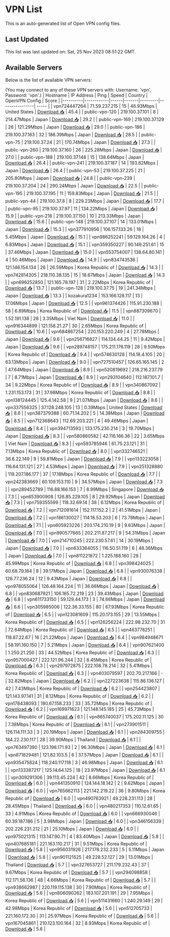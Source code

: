 # VPN List

This is an auto-generated list of Open VPN config files.

## Last Updated

This list was last updated on: Sat, 25 Nov 2023 08:51:22 GMT.

## Available Servers

Below is the list of available VPN servers:

(You may connect to any of these VPN servers with: Username: 'vpn', Password: 'vpn'.)
| Hostname | IP Address | Ping | Speed | Country | OpenVPN Config | Score |
|----------|------------|------|-------|---------|----------------| ----- |
| vpn724447264 | 71.59.237.215 | 15 | 46.93Mbps | United States | [Download 📥](./configs/server_0_US.ovpn) | 45.4 |
| public-vpn-120 | 219.100.37.101 | 8 | 214.47Mbps | Japan | [Download 📥](./configs/server_1_JP.ovpn) | 29.2 |
| public-vpn-169 | 219.100.37.129 | 26 | 121.29Mbps | Japan | [Download 📥](./configs/server_2_JP.ovpn) | 29.0 |
| public-vpn-186 | 219.100.37.163 | 32 | 186.39Mbps | Japan | [Download 📥](./configs/server_3_JP.ovpn) | 28.5 |
| public-vpn-75 | 219.100.37.24 | 21 | 170.74Mbps | Japan | [Download 📥](./configs/server_4_JP.ovpn) | 27.3 |
| public-vpn-260 | 219.100.37.160 | 26 | 225.28Mbps | Japan | [Download 📥](./configs/server_5_JP.ovpn) | 27.0 |
| public-vpn-188 | 219.100.37.148 | 15 | 138.64Mbps | Japan | [Download 📥](./configs/server_6_JP.ovpn) | 26.4 |
| public-vpn-241 | 219.100.37.187 | 14 | 193.82Mbps | Japan | [Download 📥](./configs/server_7_JP.ovpn) | 26.4 |
| public-vpn-53 | 219.100.37.225 | 21 | 205.80Mbps | Japan | [Download 📥](./configs/server_8_JP.ovpn) | 24.8 |
| public-vpn-239 | 219.100.37.204 | 24 | 290.24Mbps | Japan | [Download 📥](./configs/server_9_JP.ovpn) | 22.5 |
| public-vpn-195 | 219.100.37.195 | 11 | 159.83Mbps | Japan | [Download 📥](./configs/server_10_JP.ovpn) | 21.5 |
| public-vpn-44 | 219.100.37.8 | 8 | 229.23Mbps | Japan | [Download 📥](./configs/server_11_JP.ovpn) | 17.7 |
| public-vpn-95 | 219.100.37.97 | 11 | 134.22Mbps | Japan | [Download 📥](./configs/server_12_JP.ovpn) | 15.9 |
| public-vpn-218 | 219.100.37.150 | 10 | 213.33Mbps | Japan | [Download 📥](./configs/server_13_JP.ovpn) | 15.6 |
| public-vpn-148 | 219.100.37.107 | 14 | 133.01Mbps | Japan | [Download 📥](./configs/server_14_JP.ovpn) | 15.3 |
| vpn377910956 | 106.157.133.26 | 18 | 5.45Mbps | Japan | [Download 📥](./configs/server_15_JP.ovpn) | 15.1 |
| vpn986252241 | 59.129.164.26 | 4 | 6.83Mbps | Japan | [Download 📥](./configs/server_16_JP.ovpn) | 15.1 |
| vpn359350227 | 90.149.251.61 | 15 | 37.46Mbps | Japan | [Download 📥](./configs/server_17_JP.ovpn) | 15.0 |
| vpn553754007 | 138.64.80.141 | 4 | 50.46Mbps | Japan | [Download 📥](./configs/server_18_JP.ovpn) | 14.9 |
| vpn834743536 | 121.146.154.134 | 26 | 26.59Mbps | Korea Republic of | [Download 📥](./configs/server_19_KR.ovpn) | 14.3 |
| vpn742814305 | 218.110.38.135 | 15 | 18.67Mbps | Japan | [Download 📥](./configs/server_20_JP.ovpn) | 14.3 |
| vpn696252850 | 121.165.78.197 | 31 | 2.22Mbps | Korea Republic of | [Download 📥](./configs/server_21_KR.ovpn) | 13.7 |
| public-vpn-128 | 219.100.37.75 | 19 | 241.34Mbps | Japan | [Download 📥](./configs/server_22_JP.ovpn) | 13.3 |
| kozakura1234 | 153.166.128.117 | 13 | 17.06Mbps | Japan | [Download 📥](./configs/server_23_JP.ovpn) | 12.5 |
| vpn961374426 | 115.91.230.188 | 58 | 6.89Mbps | Korea Republic of | [Download 📥](./configs/server_24_KR.ovpn) | 11.5 |
| vpn887309670 | 1.52.191.138 | 28 | 3.35Mbps | Viet Nam | [Download 📥](./configs/server_25_VN.ovpn) | 11.0 |
| vpn916344899 | 121.158.21.27 | 30 | 2.65Mbps | Korea Republic of | [Download 📥](./configs/server_26_KR.ovpn) | 10.6 |
| vpn684867254 | 220.153.220.249 | 4 | 27.78Mbps | Japan | [Download 📥](./configs/server_27_JP.ovpn) | 9.6 |
| vpn256716827 | 114.134.44.25 | 11 | 9.42Mbps | Japan | [Download 📥](./configs/server_28_JP.ovpn) | 9.6 |
| vpn289748157 | 175.211.176.119 | 28 | 9.50Mbps | Korea Republic of | [Download 📥](./configs/server_29_KR.ovpn) | 9.4 |
| vpn574630128 | 114.18.4.105 | 20 | 63.13Mbps | Japan | [Download 📥](./configs/server_30_JP.ovpn) | 9.0 |
| vpn727510457 | 126.65.165.145 | 2 | 47.64Mbps | Japan | [Download 📥](./configs/server_31_JP.ovpn) | 8.9 |
| vpn520819692 | 218.216.237.79 | 7 | 8.71Mbps | Japan | [Download 📥](./configs/server_32_JP.ovpn) | 8.9 |
| vpn293104640 | 112.187.101.7 | 34 | 9.22Mbps | Korea Republic of | [Download 📥](./configs/server_33_KR.ovpn) | 8.9 |
| vpn340867092 | 1.231.153.173 | 31 | 37.98Mbps | Korea Republic of | [Download 📥](./configs/server_34_KR.ovpn) | 8.8 |
| vpn138124445 | 125.4.142.58 | 9 | 21.07Mbps | Japan | [Download 📥](./configs/server_35_JP.ovpn) | 8.6 |
| vpn337556325 | 37.128.248.105 | 13 | 0.39Mbps | United States | [Download 📥](./configs/server_36_US.ovpn) | 8.6 |
| vpn387379388 | 60.71.14.202 | 5 | 14.38Mbps | Japan | [Download 📥](./configs/server_37_JP.ovpn) | 8.5 |
| vpn712368643 | 112.69.203.221 | 4 | 49.46Mbps | Japan | [Download 📥](./configs/server_38_JP.ovpn) | 8.4 |
| vpn394713593 | 133.175.230.214 | 3 | 19.70Mbps | Japan | [Download 📥](./configs/server_39_JP.ovpn) | 8.3 |
| vpn580860582 | 42.116.166.36 | 22 | 3.65Mbps | Viet Nam | [Download 📥](./configs/server_40_VN.ovpn) | 8.3 |
| vpn593785946 | 61.75.23.121 | 31 | 7.13Mbps | Korea Republic of | [Download 📥](./configs/server_41_KR.ovpn) | 8.0 |
| vpn332746521 | 36.8.22.149 | 9 | 59.81Mbps | Japan | [Download 📥](./configs/server_42_JP.ovpn) | 7.9 |
| vpn133223058 | 116.64.131.121 | 27 | 4.53Mbps | Japan | [Download 📥](./configs/server_43_JP.ovpn) | 7.9 |
| vpn251328880 | 119.207.186.177 | 37 | 17.18Mbps | Korea Republic of | [Download 📥](./configs/server_44_KR.ovpn) | 7.7 |
| vpn242383669 | 60.109.153.110 | 9 | 34.57Mbps | Japan | [Download 📥](./configs/server_45_JP.ovpn) | 7.3 |
| vpn289452789 | 116.88.166.153 | 7 | 8.99Mbps | Singapore | [Download 📥](./configs/server_46_SG.ovpn) | 7.3 |
| vpn653900908 | 126.85.229.105 | 8 | 29.92Mbps | Japan | [Download 📥](./configs/server_47_JP.ovpn) | 7.3 |
| vpn759355599 | 118.32.69.14 | 38 | 6.12Mbps | Korea Republic of | [Download 📥](./configs/server_48_KR.ovpn) | 7.2 |
| vpn712091614 | 152.117.152.2 | 2 | 41.51Mbps | Japan | [Download 📥](./configs/server_49_JP.ovpn) | 7.2 |
| vpn186130027 | 114.18.53.203 | 6 | 73.78Mbps | Japan | [Download 📥](./configs/server_50_JP.ovpn) | 7.1 |
| vpn605923226 | 203.174.210.19 | 9 | 9.63Mbps | Japan | [Download 📥](./configs/server_51_JP.ovpn) | 7.0 |
| vpn990577665 | 202.211.87.217 | 9 | 54.31Mbps | Japan | [Download 📥](./configs/server_52_JP.ovpn) | 7.0 |
| vpn214710245 | 222.230.57.61 | 14 | 30.19Mbps | Japan | [Download 📥](./configs/server_53_JP.ovpn) | 7.0 |
| vpn633364055 | 116.50.51.119 | 6 | 48.36Mbps | Japan | [Download 📥](./configs/server_54_JP.ovpn) | 7.0 |
| vpn811221872 | 1.225.188.160 | 28 | 45.99Mbps | Korea Republic of | [Download 📥](./configs/server_55_KR.ovpn) | 6.8 |
| vpn398424025 | 60.68.79.164 | 8 | 39.17Mbps | Japan | [Download 📥](./configs/server_56_JP.ovpn) | 6.8 |
| vpn930076338 | 126.77.236.24 | 12 | 9.43Mbps | Japan | [Download 📥](./configs/server_57_JP.ovpn) | 6.8 |
| vpn978055064 | 126.48.164.224 | 11 | 36.66Mbps | Japan | [Download 📥](./configs/server_58_JP.ovpn) | 6.8 |
| vpn830687921 | 106.165.72.219 | 23 | 39.43Mbps | Japan | [Download 📥](./configs/server_59_JP.ovpn) | 6.8 |
| vpn611733150 | 59.129.44.173 | 3 | 74.66Mbps | Japan | [Download 📥](./configs/server_60_JP.ovpn) | 6.6 |
| vpn305985006 | 122.36.33.155 | 80 | 67.93Mbps | Korea Republic of | [Download 📥](./configs/server_61_KR.ovpn) | 6.5 |
| vpn123081609 | 115.20.173.155 | 29 | 13.55Mbps | Korea Republic of | [Download 📥](./configs/server_62_KR.ovpn) | 6.5 |
| vpn126256224 | 222.98.232.70 | 31 | 72.64Mbps | Korea Republic of | [Download 📥](./configs/server_63_KR.ovpn) | 6.5 |
| vpn463778251 | 118.87.22.67 | 16 | 21.22Mbps | Japan | [Download 📥](./configs/server_64_JP.ovpn) | 6.4 |
| vpn984948671 | 58.191.160.150 | 7 | 5.21Mbps | Japan | [Download 📥](./configs/server_65_JP.ovpn) | 6.4 |
| vpn907621400 | 1.250.21.250 | 33 | 44.52Mbps | Korea Republic of | [Download 📥](./configs/server_66_KR.ovpn) | 6.3 |
| vpn957000427 | 222.121.96.244 | 32 | 8.45Mbps | Korea Republic of | [Download 📥](./configs/server_67_KR.ovpn) | 6.3 |
| vpn297972875 | 222.108.78.214 | 32 | 5.41Mbps | Korea Republic of | [Download 📥](./configs/server_68_KR.ovpn) | 6.3 |
| vpn403079597 | 202.70.217.166 | - | 32.82Mbps | Japan | [Download 📥](./configs/server_69_JP.ovpn) | 6.2 |
| vpn227223638 | 115.86.136.127 | 42 | 7.43Mbps | Korea Republic of | [Download 📥](./configs/server_70_KR.ovpn) | 6.2 |
| vpn254423807 | 121.143.97.141 | 31 | 8.12Mbps | Korea Republic of | [Download 📥](./configs/server_71_KR.ovpn) | 6.2 |
| vpn178438093 | 180.67.158.233 | 33 | 35.72Mbps | Korea Republic of | [Download 📥](./configs/server_72_KR.ovpn) | 6.2 |
| vpn169971623 | 121.148.145.185 | 25 | 45.73Mbps | Korea Republic of | [Download 📥](./configs/server_73_KR.ovpn) | 6.1 |
| vpn865740037 | 175.202.11.125 | 30 | 7.38Mbps | Korea Republic of | [Download 📥](./configs/server_74_KR.ovpn) | 6.1 |
| vpn273901511 | 126.114.111.33 | 3 | 20.19Mbps | Japan | [Download 📥](./configs/server_75_JP.ovpn) | 6.1 |
| vpn284309755 | 184.22.230.117 | 28 | 39.90Mbps | Thailand | [Download 📥](./configs/server_76_TH.ovpn) | 6.1 |
| vpn763497390 | 123.198.171.93 | 2 | 96.30Mbps | Japan | [Download 📥](./configs/server_77_JP.ovpn) | 6.1 |
| vpn871829481 | 121.82.103.5 | 6 | 37.57Mbps | Japan | [Download 📥](./configs/server_78_JP.ovpn) | 6.1 |
| vpn935475824 | 118.240.117.118 | 3 | 46.98Mbps | Japan | [Download 📥](./configs/server_79_JP.ovpn) | 6.1 |
| vpn133387217 | 125.14.64.125 | 18 | 23.97Mbps | Japan | [Download 📥](./configs/server_80_JP.ovpn) | 6.1 |
| vpn309291306 | 39.113.45.224 | 42 | 8.66Mbps | Korea Republic of | [Download 📥](./configs/server_81_KR.ovpn) | 6.0 |
| vpn441350910 | 124.144.18.142 | 2 | 9.62Mbps | Japan | [Download 📥](./configs/server_82_JP.ovpn) | 6.0 |
| vpn765662113 | 221.142.219.22 | 36 | 9.80Mbps | Korea Republic of | [Download 📥](./configs/server_83_KR.ovpn) | 6.0 |
| vpn490763921 | 49.228.231.113 | 28 | 28.45Mbps | Thailand | [Download 📥](./configs/server_84_TH.ovpn) | 6.0 |
| vpn480217353 | 110.12.61.65 | 33 | 4.91Mbps | Korea Republic of | [Download 📥](./configs/server_85_KR.ovpn) | 6.0 |
| vpn666930046 | 60.39.187.186 | 5 | 3.98Mbps | Japan | [Download 📥](./configs/server_86_JP.ovpn) | 6.0 |
| vpn346156339 | 202.226.231.212 | 21 | 25.10Mbps | Japan | [Download 📥](./configs/server_87_JP.ovpn) | 6.0 |
| vpn975021315 | 113.147.90.71 | 4 | 83.40Mbps | Japan | [Download 📥](./configs/server_88_JP.ovpn) | 5.8 |
| vpn407685181 | 221.163.110.217 | 31 | 9.51Mbps | Korea Republic of | [Download 📥](./configs/server_89_KR.ovpn) | 5.8 |
| vpn956031926 | 217.178.232.233 | 5 | 5.11Mbps | Japan | [Download 📥](./configs/server_90_JP.ovpn) | 5.8 |
| vpn901121525 | 49.228.52.127 | 29 | 13.01Mbps | Thailand | [Download 📥](./configs/server_91_TH.ovpn) | 5.7 |
| vpn327653727 | 211.179.232.43 | 37 | 9.67Mbps | Korea Republic of | [Download 📥](./configs/server_92_KR.ovpn) | 5.7 |
| vpn294098858 | 112.171.56.136 | 48 | 4.66Mbps | Korea Republic of | [Download 📥](./configs/server_93_KR.ovpn) | 5.7 |
| vpn938662987 | 220.119.115.138 | 30 | 7.90Mbps | Korea Republic of | [Download 📥](./configs/server_94_KR.ovpn) | 5.6 |
| vpn806090262 | 183.107.201.191 | 29 | 7.95Mbps | Korea Republic of | [Download 📥](./configs/server_95_KR.ovpn) | 5.6 |
| vpn511431660 | 1.240.29.149 | 29 | 42.98Mbps | Korea Republic of | [Download 📥](./configs/server_96_KR.ovpn) | 5.6 |
| vpn512705733 | 221.160.172.30 | 31 | 25.97Mbps | Korea Republic of | [Download 📥](./configs/server_97_KR.ovpn) | 5.6 |
| vpn167045861 | 210.123.100.164 | 32 | 8.93Mbps | Korea Republic of | [Download 📥](./configs/server_98_KR.ovpn) | 5.6 |
